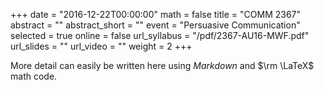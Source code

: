 +++
date = "2016-12-22T00:00:00"
math = false
title = "COMM 2367"
abstract = ""
abstract_short = ""
event = "Persuasive Communication"
selected = true
online = false
url_syllabus = "/pdf/2367-AU16-MWF.pdf"
url_slides = ""
url_video = ""
weight = 2
+++

More detail can easily be written here using *Markdown* and $\rm \LaTeX$ math code.
